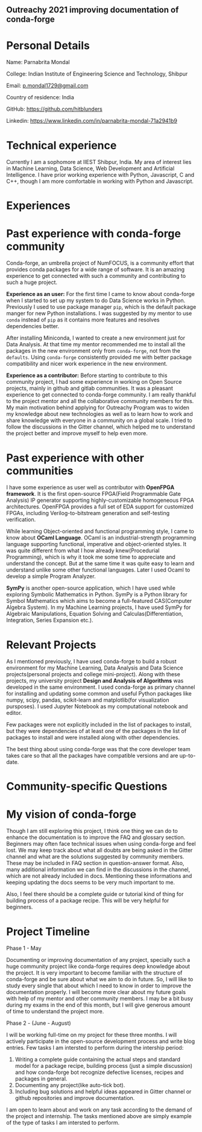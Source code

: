 ## Outreachy 2021 improving documentation of conda-forge

# Personal Details

Name: Parnabrita Mondal

College: Indian Institute of Engineering Science and Technology, Shibpur

Email: p.mondal1729@gmail.com

Country of residence: India

GitHub: https://github.com/hitblunders

Linkedin: https://www.linkedin.com/in/parnabrita-mondal-71a2941b9

# Technical experience

Currently I am a sophomore at IIEST Shibpur, India. My area of interest lies in Machine Learning, Data Science, Web Development and Artificial Intelligence. I have prior working experience with Python, Javascript, C and C++, though I am more comfortable in working with Python and Javascript.

# Experiences

# Past experience with conda-forge community

Conda-forge, an umbrella project of NumFOCUS, is a community effort that provides conda packages for a wide range of software. It is an amazing experience to get connected with such a community and contributing to such a huge project.

**Experience as an user:** For the first time I came to know about conda-forge when I started to set up my system to do Data Science works in Python. Previously I used to use package manager `pip`, which is the default package manger for new Python installations. I was suggested by my mentor to use `conda` instead of `pip` as it contains more features and resolves dependencies better.

After installing Miniconda, I wanted to create a new environment just for Data Analysis. At that time my mentor recommended me to install all the packages in the new environment only from `conda-forge`, not from the `defaults`. Using `conda-forge` consistently provided me with better package compatibility and nicer work experience in the new environment.

**Experience as a contributor:** Before starting to contribute to this community project, I had some experience in working on Open Source projects, mainly in github and gitlab communities. It was a pleasant experience to get connected to conda-forge community. I am really thankful to the project mentor and all the collaborative community members for this. My main motivation behind applying for Outreachy Program was to widen my knowledge about new technologies as well as to learn how to work and share knowledge with everyone in a community on a global scale. I tried to follow the discussions in the Gitter channel, which helped me to understand the project better and improve myself to help even more.

# Past experience with other communities

I have some experience as user well as contributor with **OpenFPGA framework**. It is the first open-source FPGA(Field Programmable Gate Analysis) IP generator supporting highly-customizable homogeneous FPGA architectures. OpenFPGA provides a full set of EDA support for customized FPGAs, including Verilog-to-bitstream generation and self-testing verification.

While learning Object-oriented and functional programming style, I came to know about **OCaml Language**. OCaml is an industrial-strength programming language supporting functional, imperative and object-oriented styles. It was quite different from what I how already knew(Procedurial Programming), which is why it took me some time to appreciate and understand the concept. But at the same time it was quite easy to learn and understand unlike some other functional languages. Later I used Ocaml to develop a simple Program Analyzer.

**SymPy** is another open-source application, which I have used while exploring Symbolic Mathematics in Python. SymPy is a Python library for Symbol Mathematics which aims to become a full-featured CAS(Computer Algebra System). In my Machine Learning projects, I have used SymPy for Algebraic Manipulations, Equation Solving and Calculas(Differentiation, Integration, Series Expansion etc.).

# Relevant Projects

As I mentioned previously, I have used conda-forge to build a robust environment for my Machine Learning, Data Analysis and Data Science projects(personal projects and college mini-project). Along with these projects, my university project **Design and Analysis of Algorithms** was developed in the same environment. I used conda-forge as primary channel for installing and updating some common and useful Python packages like numpy, scipy, pandas, scikit-learn and matplotlib(for visualization pursposes). I used Jupyter Notebook as my computational notebook and editor.

Few packages were not explicitly included in the list of packages to install, but they were dependencies of at least one of the packages in the list of packages to install and were installed along with other dependencies.

The best thing about using conda-forge was that the core developer team takes care so that all the packages have compatible versions and are up-to-date.

# Community-specific Questions

# My vision of conda-forge

Though I am still exploring this project, I think one thing we can do to enhance the documentation is to improve the FAQ and glossary section. Beginners may often face technical issues when using conda-forge and feel lost. We may keep track about what all doubts are being asked in the Gitter channel and what are the solutions suggested by community members. These may be included in FAQ section in question-answer format. Also, many additional information we can find in the discussions in the channel, which are not already included in docs. Mentioning these informations and keeping updating the docs seems to be very much important to me.

Also, I feel there should be a complete guide or tutorial kind of thing for building process of a package recipe. This will be very helpful for beginners.

# Project Timeline

Phase 1 - May

Documenting or improving documentation of any project, specially such a huge community project like conda-forge requires deep knowledge about the project. It is very important to become familiar with the structure of conda-forge and be sure about what we aim to do in future. So, I will like to study every single that about which I need to know in order to improve the documentation properly. I will become more clear about my future goals with help of my mentor and other community members. I may be a bit busy during my exams in the end of this month, but I will give generous amount of time to understand the project more.

Phase 2 - (June - August)

I will be working full-time on my project for these three months. I will actively participate in the open-source development process and write blog entries. Few tasks I am intersted to perform during the intership period:

1. Writing a complete guide containing the actual steps and standard model for a package recipe, building process (just a simple discussion) and how conda-forge bot recognize defective licenses, recipes and packages in general.
2. Documenting any project(like auto-tick bot).
3. Including bug solutions and helpful ideas appeared in Gitter channel or github repositories and improve documentation.

I am open to learn about and work on any task according to the demand of the project and internship. The tasks mentioned above are simply example of the type of tasks I am intersted to perform.
